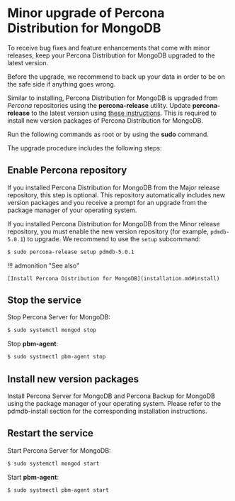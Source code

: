 # Minor upgrade of Percona Distribution for MongoDB

To receive bug fixes and feature enhancements that come with minor releases, keep your Percona Distribution for MongoDB upgraded to the latest version.

Before the upgrade, we recommend to back up your data in order to be on the safe side if anything goes wrong.

Similar to installing, Percona Distribution for MongoDB is upgraded from *Percona* repositories using the **percona-release** utility. Update **percona-release** to the latest version using [these instructions](https://www.percona.com/doc/percona-repo-config/percona-release.html#updating-percona-release-to-the-latest-version). This is required to install new version packages of Percona Distribution for MongoDB.

Run the following commands as root or by using the **sudo** command.

The upgrade procedure includes the following steps:

## Enable Percona repository

If you installed Percona Distribution for MongoDB from the Major release repository, this step is optional. This repository automatically includes new version packages and you receive a prompt for an upgrade from the package manager of your operating system.

If you installed Percona Distribution for MongoDB from the Minor release repository, you must enable the new version repository (for example, `pdmdb-5.0.1`) to upgrade. We recommend to use the `setup` subcommand:

```{.bash data-prompt="$"}
$ sudo percona-release setup pdmdb-5.0.1
```

!!! admonition "See also"

    [Install Percona Distribution for MongoDB](installation.md#install)

## Stop the service

Stop Percona Server for MongoDB:

```{.bash data-prompt="$"}
$ sudo systemctl mongod stop
```

Stop **pbm-agent**:

```{.bash data-prompt="$"}
$ sudo systmectl pbm-agent stop
```

## Install new version packages

Install Percona Server for MongoDB and Percona Backup for MongoDB using the package manager of your operating system. Please refer to the pdmdb-install section for the corresponding installation instructions.

## Restart the service

Start Percona Server for MongoDB:

```{.bash data-prompt="$"}
$ sudo systemctl mongod start
```

Start **pbm-agent**:

```{.bash data-prompt="$"}
$ sudo systmectl pbm-agent start
```

